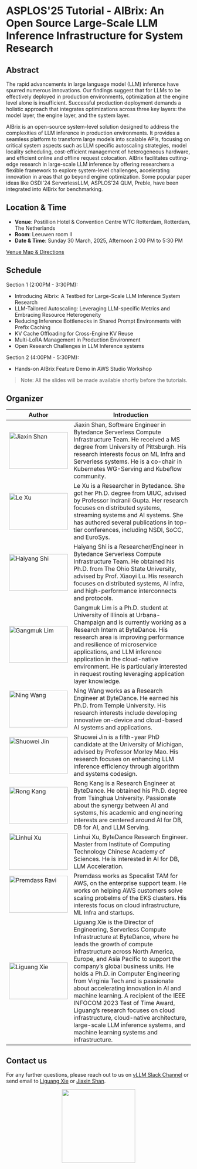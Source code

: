 # ASPLOS'25 Tutorial - AIBrix: An Open Source Large-Scale LLM Inference Infrastructure for System Research


## Abstract

The rapid advancements in large language model (LLM) inference have spurred numerous innovations. Our findings suggest that for LLMs to be effectively deployed in production environments, optimization at the engine level alone is insufficient. Successful production deployment demands a holistic approach  that integrates optimizations across three key layers: the model layer, the engine layer, and the system layer.

AIBrix is an open-source system-level solution designed to address the complexities of LLM inference in production environments. It provides a seamless platform to transform large models into scalable APIs, focusing on critical system aspects such as LLM specific autoscaling strategies, model locality scheduling, cost-efficient management of heterogeneous hardware, and efficient online and offline request colocation. AIBrix facilitates cutting-edge research in large-scale LLM inference by offering researchers a flexible framework to explore system-level challenges, accelerating innovation in areas that go beyond engine optimization. Some popular paper ideas like OSDI'24 ServerlessLLM, ASPLOS'24 QLM, Preble, have been integrated into AIBrix for benchmarking.

## Location & Time

- **Venue**: Postillion Hotel & Convention Centre WTC Rotterdam, Rotterdam, The Netherlands
- **Room**: Leeuwen room II
- **Date & Time**: Sunday 30 March, 2025, Afternoon 2:00 PM to 5:30 PM 

[Venue Map & Directions](https://www.asplos-conference.org/asplos2025/conference-venue/)
 

## Schedule
Section 1 (2:00PM - 3:30PM):
- Introducing AIbrix: A Testbed for Large-Scale LLM Inference System Research
- LLM-Tailored Autoscaling: Leveraging LLM-specific Metrics and Embracing Resource Heterogeneity 
- Reducing Inference Bottlenecks in Shared Prompt Environments with Prefix Caching
- KV Cache Offloading for Cross-Engine KV Reuse
- Multi-LoRA Management in Production Environment 
- Open Research Challenges in LLM Inference systems

Section 2 (4:00PM - 5:30PM):
- Hands-on AIBrix Feature Demo in AWS Studio Workshop  


> Note: All the slides will be made available shortly before the tutorials.


## Organizer

| Author | Introduction |
| ------ | ------------ |
| <img src="https://avatars.githubusercontent.com/u/4739316?v=4" alt="Jiaxin Shan" width="160px" height="100px"> | Jiaxin Shan, Software Engineer in Bytedance Serverless Compute Infrastructure Team. He received a MS degree from University of Pittsburgh. His research interests focus on ML Infra and Serverless systems. He is a co-chair in Kubernetes WG-Serving and Kubeflow community. |
| <img src="https://lexu1.web.engr.illinois.edu/images/profile-cropped.jpg" alt="Le Xu" width="160px" height="100px"> | Le Xu is a Researcher in Bytedance. She got her Ph.D. degree from UIUC, advised by Professor Indranil Gupta. Her research focuses on distributed systems, streaming systems and AI systems. She has authored several publications in top-tier conferences, including NSDI, SoCC, and EuroSys. |
| <img src="https://scholar.googleusercontent.com/citations?view_op=medium_photo&user=71rG3bEAAAAJ&citpid=4" alt="Haiyang Shi" width="160px" height="100px"> | Haiyang Shi is a Researcher/Engineer in Bytedance Serverless Compute Infrastructure Team. He obtained his Ph.D. from The Ohio State University, advised by Prof. Xiaoyi Lu. His research focuses on distributed systems, AI infra, and high-performance interconnects and protocols. |
| <img src="https://media.licdn.com/dms/image/v2/D5603AQEwpRd7DJEUvg/profile-displayphoto-shrink_800_800/profile-displayphoto-shrink_800_800/0/1698611002277?e=1748476800&v=beta&t=2syCEM3OiLVBmlOaK6cwEa73tlCSRX47FaXYJsXDW84" alt="Gangmuk Lim" width="160px" height="100px"> | Gangmuk Lim is a Ph.D. student at University of Illinois at Urbana-Champaign and is currently working as a Research Intern at ByteDance. His research area is improving performance and resilience of microservice applications, and LLM inference application in the cloud-native environment. He is particularly interested in request routing leveraging application layer knowledge.|
| <img src="https://wangncs.github.io/images/profile.jpg" alt="Ning Wang" width="160px" height="100px"> | Ning Wang works as a Research Engineer at ByteDance. He earned his Ph.D. from Temple University. His research interests include developing innovative on-device and cloud-based AI systems and applications. |
| <img src="https://shuoweijin.com/authors/admin/avatar_hu47311af3cf29288c7e7c3a30ecf0e3ad_16517156_270x270_fill_lanczos_center_3.png" alt="Shuowei Jin" width="160px" height="100px"> | Shuowei Jin is a fifth-year PhD candidate at the University of Michigan, advised by Professor Morley Mao. His research focuses on enhancing LLM inference efficiency through algorithm and systems codesign.  |
| <img src="https://media.licdn.com/dms/image/v2/D5603AQHd6Pgk-ysUgA/profile-displayphoto-shrink_400_400/B56ZVGI2v8GUAk-/0/1740638482118?e=1746057600&v=beta&t=vJB4uzFFLxCFCE3xOXW8yntHXI0pdiJlfh_zKNDNikQ" alt="Rong Kang" width="160px" height="100px"> | Rong Kang is a Research Engineer at ByteDance. He obtained his Ph.D. degree from Tsinghua University. Passionate about the synergy between AI and systems, his academic and engineering interests are centered around AI for DB, DB for AI, and LLM Serving. |
| <img src="https://media.licdn.com/dms/image/v2/D5603AQEJQQgN_capHg/profile-displayphoto-shrink_100_100/B56ZVGIslvHoAY-/0/1740638440411?e=1746057600&v=beta&t=fzVOBgzuKhhzn-YboypbnHFv17qfA_URjB9eIfMM-Ho" alt="Linhui Xu" width="160px" height="100px"> | Linhui Xu, ByteDance Research Engineer. Master from Institute of Computing Technology Chinese Academy of Sciences. He is interested in AI for DB, LLM Acceleration. |
| <img src="https://media.licdn.com/dms/image/v2/D4E03AQFVqETCOAwZnw/profile-displayphoto-shrink_800_800/profile-displayphoto-shrink_800_800/0/1681390275508?e=1748476800&v=beta&t=f91LcvqfQVu6bz9dkZ1pk65ZuTITuwEVQ1aqUnAe9ys" alt="Premdass Ravi" width="160px" height="100px"> | Premdass works as Specalist TAM for AWS, on the enterprise support team. He works on helping AWS customers solve scaling probelms of the EKS clusters. His interests focus on cloud infrastructure, ML Infra and startups. |
| <img src="https://avatars.githubusercontent.com/u/12957223?v=4" alt="Liguang Xie" width="160px" height="100px"> | Liguang Xie is the Director of Engineering, Serverless Compute Infrastructure at ByteDance, where he leads the growth of compute infrastructure across North America, Europe, and Asia Pacific to support the company’s global business units. He holds a Ph.D. in Computer Engineering from Virginia Tech and is passionate about accelerating innovation in AI and machine learning. A recipient of the IEEE INFOCOM 2023 Test of Time Award, Liguang’s research focuses on cloud infrastructure, cloud-native architecture, large-scale LLM inference systems, and machine learning systems and infrastructure. |
 

## Contact us

For any further questions, please reach out to us on [vLLM Slack Channel](https://vllm-dev.slack.com/archives/C08EQ883CSV) or send email to [Liguang Xie](liguang.xie@bytedance.com) or [Jiaxin Shan](jiaxin.shan@bytedance.com).

<p align="center">
 <img src="https://www.asplos-conference.org/wp-content/uploads/2024/06/ASPLOS2025-Logo-black-1.png" width="200px">
</p>
